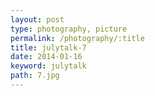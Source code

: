 ```yaml
---
layout: post
type: photography, picture
permalink: /photography/:title
title: julytalk-7
date: 2014-01-16
keyword: julytalk
path: 7.jpg
---
```



